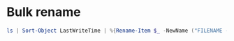 # Bulk rename

``` powershell
ls | Sort-Object LastWriteTime | %{Rename-Item $_ -NewName ("FILENAME - {0}.EXT" -f $nr++)}
```
